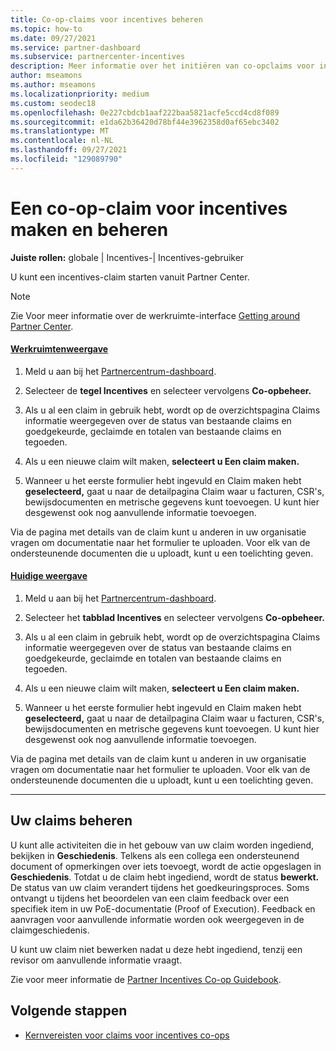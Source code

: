 ```yaml
---
title: Co-op-claims voor incentives beheren
ms.topic: how-to
ms.date: 09/27/2021
ms.service: partner-dashboard
ms.subservice: partnercenter-incentives
description: Meer informatie over het initiëren van co-opclaims voor incentives vanuit Partner Center. U kunt alle activiteiten die in het gebouw van uw claim worden ingediend, bekijken in Geschiedenis.
author: mseamons
ms.author: mseamons
ms.localizationpriority: medium
ms.custom: seodec18
ms.openlocfilehash: 0e227cbdcb1aaf222baa5821acfe5ccd4cd8f089
ms.sourcegitcommit: e1da62b36420d78bf44e3962358d0af65ebc3402
ms.translationtype: MT
ms.contentlocale: nl-NL
ms.lasthandoff: 09/27/2021
ms.locfileid: "129089790"
---
```

# <a name="create-and-manage-an-incentives-co-op-claim"></a>Een co-op-claim voor incentives maken en beheren

**Juiste rollen:** globale | Incentives-| Incentives-gebruiker

U kunt een incentives-claim starten vanuit Partner Center.

> [!NOTE]
> Zie Voor meer informatie over de werkruimte-interface [Getting around Partner Center](get-around-partner-center.md#turn-workspaces-on-and-off).

#### <a name="workspaces-view"></a>[Werkruimtenweergave](#tab/workspaces-view)

1. Meld u aan bij het [Partnercentrum-dashboard](https://partner.microsoft.com/dashboard/).

2. Selecteer de **tegel Incentives** en selecteer vervolgens **Co-opbeheer.**

3. Als u al een claim in gebruik hebt, wordt op de overzichtspagina Claims informatie weergegeven over de status van bestaande claims en goedgekeurde, geclaimde en totalen van bestaande claims en tegoeden.

4. Als u een nieuwe claim wilt maken, **selecteert u Een claim maken.**

5. Wanneer u het eerste formulier hebt ingevuld en Claim maken hebt **geselecteerd,** gaat u naar de detailpagina Claim waar u facturen, CSR's, bewijsdocumenten en metrische gegevens kunt toevoegen. U kunt hier desgewenst ook nog aanvullende informatie toevoegen.

Via de pagina met details van de claim kunt u anderen in uw organisatie vragen om documentatie naar het formulier te uploaden. Voor elk van de ondersteunende documenten die u uploadt, kunt u een toelichting geven.

#### <a name="current-view"></a>[Huidige weergave](#tab/current-view)

1. Meld u aan bij het [Partnercentrum-dashboard](https://partner.microsoft.com/dashboard/).

2. Selecteer het **tabblad Incentives** en selecteer vervolgens **Co-opbeheer.**

3. Als u al een claim in gebruik hebt, wordt op de overzichtspagina Claims informatie weergegeven over de status van bestaande claims en goedgekeurde, geclaimde en totalen van bestaande claims en tegoeden.

4. Als u een nieuwe claim wilt maken, **selecteert u Een claim maken.**

5. Wanneer u het eerste formulier hebt ingevuld en Claim maken hebt **geselecteerd,** gaat u naar de detailpagina Claim waar u facturen, CSR's, bewijsdocumenten en metrische gegevens kunt toevoegen. U kunt hier desgewenst ook nog aanvullende informatie toevoegen.

Via de pagina met details van de claim kunt u anderen in uw organisatie vragen om documentatie naar het formulier te uploaden. Voor elk van de ondersteunende documenten die u uploadt, kunt u een toelichting geven.

* * *

## <a name="manage-your-claims"></a>Uw claims beheren

U kunt alle activiteiten die in het gebouw van uw claim worden ingediend, bekijken in **Geschiedenis**. Telkens als een collega een ondersteunend document of opmerkingen over iets toevoegt, wordt de actie opgeslagen in **Geschiedenis**. Totdat u de claim hebt ingediend, wordt de status **bewerkt.** De status van uw claim verandert tijdens het goedkeuringsproces. Soms ontvangt u tijdens het beoordelen van een claim feedback over een specifiek item in uw PoE-documentatie (Proof of Execution). Feedback en aanvragen voor aanvullende informatie worden ook weergegeven in de claimgeschiedenis.

U kunt uw claim niet bewerken nadat u deze hebt ingediend, tenzij een revisor om aanvullende informatie vraagt.

Zie voor meer informatie de [Partner Incentives Co-op Guidebook](https://assetsprod.microsoft.com/co-op-guidebook.pdf).

## <a name="next-steps"></a>Volgende stappen

- [Kernvereisten voor claims voor incentives co-ops](core-requirements.md)